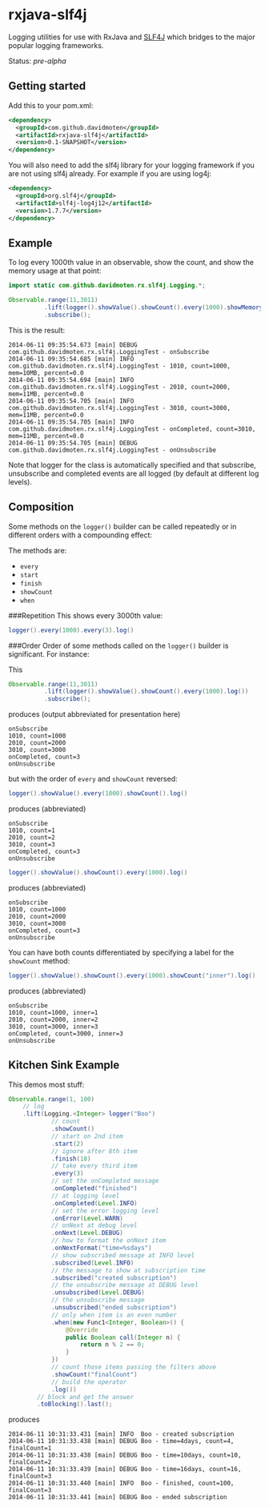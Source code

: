 rxjava-slf4j
============

Logging utilities for use with RxJava and [SLF4J](http://www.slf4j.org/) which bridges to the major popular logging frameworks.

Status: *pre-alpha*

Getting started
-----------------
Add this to your pom.xml:
```xml
<dependency>
  <groupId>com.github.davidmoten</groupId>
  <artifactId>rxjava-slf4j</artifactId>
  <version>0.1-SNAPSHOT</version>
</dependency>
```

You will also need to add the slf4j library for your logging framework if you are not using slf4j already. For example if you are using log4j:

```xml
<dependency>
  <groupId>org.slf4j</groupId>
  <artifactId>slf4j-log4j12</artifactId>
  <version>1.7.7</version>
</dependency>
```

Example
-----------
To log every 1000th value in an observable, show the count, and show the memory usage at that point:

```java
import static com.github.davidmoten.rx.slf4j.Logging.*;

Observable.range(11,3011)
          .lift(logger().showValue().showCount().every(1000).showMemory().log())
          .subscribe();
```

This is the result:
```
2014-06-11 09:35:54.673 [main] DEBUG com.github.davidmoten.rx.slf4j.LoggingTest - onSubscribe
2014-06-11 09:35:54.685 [main] INFO  com.github.davidmoten.rx.slf4j.LoggingTest - 1010, count=1000, mem=10MB, percent=0.0
2014-06-11 09:35:54.694 [main] INFO  com.github.davidmoten.rx.slf4j.LoggingTest - 2010, count=2000, mem=11MB, percent=0.0
2014-06-11 09:35:54.705 [main] INFO  com.github.davidmoten.rx.slf4j.LoggingTest - 3010, count=3000, mem=11MB, percent=0.0
2014-06-11 09:35:54.705 [main] INFO  com.github.davidmoten.rx.slf4j.LoggingTest - onCompleted, count=3010, mem=11MB, percent=0.0
2014-06-11 09:35:54.705 [main] DEBUG com.github.davidmoten.rx.slf4j.LoggingTest - onUnsubscribe
```

Note that logger for the class is automatically specified and that subscribe, unsubscribe and completed events are all logged (by default at different log levels).

Composition
-------------------------
Some methods on the ```logger()``` builder can be called repeatedly or in different orders with a compounding effect:

The methods are: 
* ```every```
* ```start```
* ```finish```
* ```showCount```
* ```when```

###Repetition
This shows every 3000th value:
```java
logger().every(1000).every(3).log()
```

###Order
Order of some methods called on the ```logger()``` builder is significant. For instance:

This 
```java
Observable.range(11,3011)
          .lift(logger().showValue().showCount().every(1000).log())
          .subscribe();
```
produces (output abbreviated for presentation here)
```
onSubscribe
1010, count=1000
2010, count=2000
3010, count=3000
onCompleted, count=3
onUnsubscribe
```
but with the order of ```every``` and ```showCount``` reversed:
```java
logger().showValue().every(1000).showCount().log()
```
produces (abbreviated)
```
onSubscribe
1010, count=1
2010, count=2
3010, count=3
onCompleted, count=3
onUnsubscribe
```

```java
logger().showValue().showCount().every(1000).log()
```
produces (abbreviated)
```
onSubscribe
1010, count=1000
2010, count=2000
3010, count=3000
onCompleted, count=3
onUnsubscribe
```

You can have both counts differentiated by specifying a label for the ```showCount``` method:

```java
logger().showValue().showCount().every(1000).showCount("inner").log()
```
produces (abbreviated)
```
onSubscribe
1010, count=1000, inner=1
2010, count=2000, inner=2
3010, count=3000, inner=3
onCompleted, count=3000, inner=3
onUnsubscribe
```

Kitchen Sink Example
---------------------------
This demos most stuff:

```java
Observable.range(1, 100)
	// log
	.lift(Logging.<Integer> logger("Boo")
			// count
			.showCount()
			// start on 2nd item
			.start(2)
			// ignore after 8th item
			.finish(18)
			// take every third item
			.every(3)
			// set the onCompleted message
			.onCompleted("finished")
			// at logging level
			.onCompleted(Level.INFO)
			// set the error logging level
			.onError(Level.WARN)
			// onNext at debug level
			.onNext(Level.DEBUG)
			// how to format the onNext item
			.onNextFormat("time=%sdays")
			// show subscribed message at INFO level
			.subscribed(Level.INFO)
			// the message to show at subscription time
			.subscribed("created subscription")
			// the unsubscribe message at DEBUG level
			.unsubscribed(Level.DEBUG)
			// the unsubscribe message
			.unsubscribed("ended subscription")
			// only when item is an even number
			.when(new Func1<Integer, Boolean>() {
				@Override
				public Boolean call(Integer n) {
					return n % 2 == 0;
				}
			})
			// count those items passing the filters above
			.showCount("finalCount")
			// build the operator
			.log())
		// block and get the answer
		.toBlocking().last();
```
produces
```
2014-06-11 10:31:33.431 [main] INFO  Boo - created subscription
2014-06-11 10:31:33.438 [main] DEBUG Boo - time=4days, count=4, finalCount=1
2014-06-11 10:31:33.438 [main] DEBUG Boo - time=10days, count=10, finalCount=2
2014-06-11 10:31:33.439 [main] DEBUG Boo - time=16days, count=16, finalCount=3
2014-06-11 10:31:33.440 [main] INFO  Boo - finished, count=100, finalCount=3
2014-06-11 10:31:33.441 [main] DEBUG Boo - ended subscription
```
